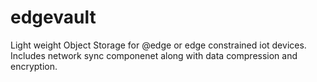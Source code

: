 # edgevault
Light weight Object Storage for @edge or edge constrained iot devices. Includes network sync componenet along with data compression and encryption.
